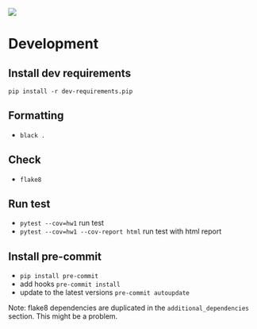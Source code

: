 [![](https://img.shields.io/badge/code%20style-black-000000.svg)](https://github.com/cjkjvfnby/declared_env)

# Development

## Install dev requirements
`pip install -r dev-requirements.pip`

## Formatting
- `black .`

## Check

- `flake8`

## Run test
- `pytest --cov=hw1` run test
- `pytest --cov=hw1 --cov-report html` run test with html report


## Install pre-commit
- `pip install pre-commit`
- add hooks `pre-commit install`
- update to the latest versions `pre-commit autoupdate`

Note:
flake8 dependencies are duplicated in the `additional_dependencies` section.
This might be a problem.
